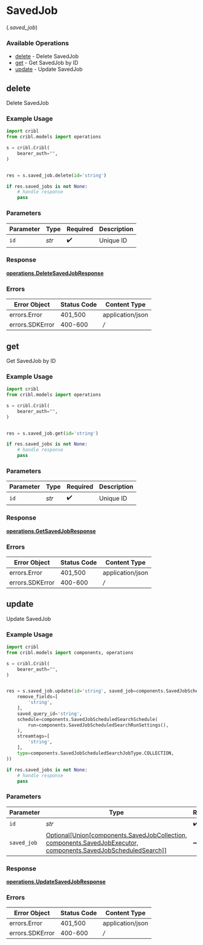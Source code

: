 # SavedJob
(*.saved_job*)

### Available Operations

* [delete](#delete) - Delete SavedJob
* [get](#get) - Get SavedJob by ID
* [update](#update) - Update SavedJob

## delete

Delete SavedJob

### Example Usage

```python
import cribl
from cribl.models import operations

s = cribl.Cribl(
    bearer_auth="",
)


res = s.saved_job.delete(id='string')

if res.saved_jobs is not None:
    # handle response
    pass
```

### Parameters

| Parameter          | Type               | Required           | Description        |
| ------------------ | ------------------ | ------------------ | ------------------ |
| `id`               | *str*              | :heavy_check_mark: | Unique ID          |


### Response

**[operations.DeleteSavedJobResponse](../../models/operations/deletesavedjobresponse.md)**
### Errors

| Error Object     | Status Code      | Content Type     |
| ---------------- | ---------------- | ---------------- |
| errors.Error     | 401,500          | application/json |
| errors.SDKError  | 400-600          | */*              |

## get

Get SavedJob by ID

### Example Usage

```python
import cribl
from cribl.models import operations

s = cribl.Cribl(
    bearer_auth="",
)


res = s.saved_job.get(id='string')

if res.saved_jobs is not None:
    # handle response
    pass
```

### Parameters

| Parameter          | Type               | Required           | Description        |
| ------------------ | ------------------ | ------------------ | ------------------ |
| `id`               | *str*              | :heavy_check_mark: | Unique ID          |


### Response

**[operations.GetSavedJobResponse](../../models/operations/getsavedjobresponse.md)**
### Errors

| Error Object     | Status Code      | Content Type     |
| ---------------- | ---------------- | ---------------- |
| errors.Error     | 401,500          | application/json |
| errors.SDKError  | 400-600          | */*              |

## update

Update SavedJob

### Example Usage

```python
import cribl
from cribl.models import components, operations

s = cribl.Cribl(
    bearer_auth="",
)


res = s.saved_job.update(id='string', saved_job=components.SavedJobScheduledSearch(
    remove_fields=[
        'string',
    ],
    saved_query_id='string',
    schedule=components.SavedJobScheduledSearchSchedule(
        run=components.SavedJobScheduledSearchRunSettings(),
    ),
    streamtags=[
        'string',
    ],
    type=components.SavedJobScheduledSearchJobType.COLLECTION,
))

if res.saved_jobs is not None:
    # handle response
    pass
```

### Parameters

| Parameter                                                                                                                                          | Type                                                                                                                                               | Required                                                                                                                                           | Description                                                                                                                                        |
| -------------------------------------------------------------------------------------------------------------------------------------------------- | -------------------------------------------------------------------------------------------------------------------------------------------------- | -------------------------------------------------------------------------------------------------------------------------------------------------- | -------------------------------------------------------------------------------------------------------------------------------------------------- |
| `id`                                                                                                                                               | *str*                                                                                                                                              | :heavy_check_mark:                                                                                                                                 | Unique ID                                                                                                                                          |
| `saved_job`                                                                                                                                        | [Optional[Union[components.SavedJobCollection, components.SavedJobExecutor, components.SavedJobScheduledSearch]]](../../models/shared/savedjob.md) | :heavy_minus_sign:                                                                                                                                 | SavedJob object to be updated                                                                                                                      |


### Response

**[operations.UpdateSavedJobResponse](../../models/operations/updatesavedjobresponse.md)**
### Errors

| Error Object     | Status Code      | Content Type     |
| ---------------- | ---------------- | ---------------- |
| errors.Error     | 401,500          | application/json |
| errors.SDKError  | 400-600          | */*              |
